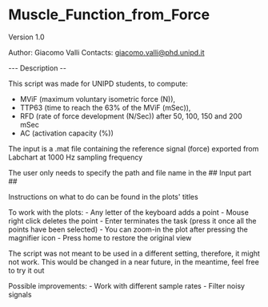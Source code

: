 # Muscle_Function_from_Force
Version 1.0

Author: Giacomo Valli
Contacts: giacomo.valli@phd.unipd.it

--- Description --

This script was made for UNIPD students, to compute:
- MViF (maximum voluntary isometric force (N)),
- TTP63 (time to reach the 63% of the MViF (mSec)),
- RFD (rate of force development (N/Sec)) after 50, 100, 150 and 200 mSec
- AC (activation capacity (%))

The input is a .mat file containing the reference signal (force)
exported from Labchart at 1000 Hz sampling frequency

The user only needs to specify the path and file name in the ## Input part ##

Instructions on what to do can be found in the plots' titles

To work with the plots:
    - Any letter of the keyboard adds a point
    - Mouse right click deletes the point
    - Enter terminates the task (press it once all the points have been selected)
    - You can zoom-in the plot after pressing the magnifier icon
    - Press home to restore the original view

The script was not meant to be used in a different setting, therefore, it might not work.
This would be changed in a near future, in the meantime, feel free to try it out

Possible improvements:
    - Work with different sample rates
    - Filter noisy signals

